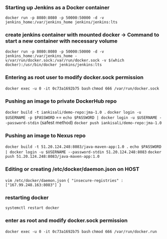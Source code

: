 ### Starting up Jenkins as a Docker container
`docker run -p 8080:8080 -p 50000:50000 -d -v jenkins_home:/var/jenkins_home jenkins/jenkins:lts`

### create jenkins container with mounted docker -> Command to start a new container with necessary volume
`docker run -p 8080:8080 -p 50000:50000 -d -v jenkins_home:/var/jenkins_home -v/var/run/docker.sock:/var/run/docker.sock -v $(which docker):/usr/bin/docker jenkins/jenkins:lts`

### Entering as root user to modify docker.sock permission
`docker exec -u 0 -it 0c73a1692b75 bash`
`chmod 666 /var/run/docker.sock`

### Pushing an image to private DockerHub repo
`docker build -t iankisali/demo-repo:jma-1.0 .`
`docker login -u $USERNAME -p $PASSWORD` == `echo $PASSWORD | docker login -u $USERNAME --password-stdin` (safest method)
`docker push iankisali/demo-repo:jma-1.0`

### Pushing an image to Nexus repo
`docker build -t 51.20.124.248:8083/java-maven-app:1.0 .`
`echo $PASSWORD | docker login -u $USERNAME --password-stdin 51.20.124.248:8083`
`docker push 51.20.124.248:8083/java-maven-app:1.0`

### Editing or creating /etc/docker/daemon.json on HOST 
`vim /etc/docker/daemon.json`
`{
	"insecure-registries" : ["167.99.248.163:8083"]
}`

### restarting docker
`systemctl restart docker`

### enter as root and modify docker.sock permission
`docker exec -u 0 -it 0c73a1692b75 bash`
`chmod 666 /var/run/docker.run`

